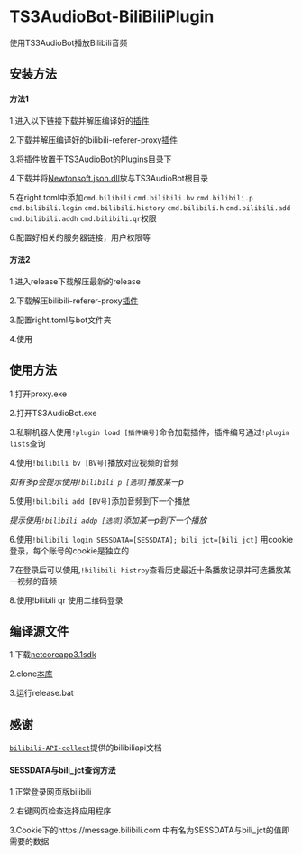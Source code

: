 # TS3AudioBot-BiliBiliPlugin

使用TS3AudioBot播放Bilibili音频



## 安装方法

#### 方法1

1.进入以下链接下载并解压编译好的[插件](https://github.com/xxmod/TS3AudioBot-BiliBiliPlugin/blob/main/bin/Release/netcoreapp3.1/BilibiliPlugin.dll)

2.下载并解压编译好的bilibili-referer-proxy[插件](https://github.com/xxmod/Bilibili-Referer-Proxy/releases/download/1.0.0/Proxy-windows.zip)

3.将插件放置于TS3AudioBot的Plugins目录下

4.下载并将[Newtonsoft.json.dll](https://github.com/xxmod/TS3AudioBot-BiliBiliPlugin/raw/refs/heads/main/bin/Release/netcoreapp3.1/Newtonsoft.Json.dll)放与TS3AudioBot根目录

5.在right.toml中添加`cmd.bilibili` `cmd.bilibili.bv` `cmd.bilibili.p` `cmd.bilibili.login` `cmd.bilibili.history` `cmd.bilibili.h` `cmd.bilibili.add` `cmd.bilibili.addh` `cmd.bilibili.qr`权限

6.配置好相关的服务器链接，用户权限等

#### 方法2

1.进入release下载解压最新的release

2.下载解压bilibili-referer-proxy[插件](https://github.com/xxmod/Bilibili-Referer-Proxy/releases/download/1.0.0/Proxy-windows.zip)

3.配置right.toml与bot文件夹

4.使用



## 使用方法

1.打开proxy.exe

2.打开TS3AudioBot.exe

3.私聊机器人使用`!plugin load [插件编号]`命令加载插件，插件编号通过`!plugin lists`查询

4.使用`!bilibili bv [BV号]`播放对应视频的音频

*如有多p会提示使用`!bilibili p [选项]`播放某一p*

5.使用`!bilibili add [BV号]`添加音频到下一个播放

*提示使用`!bilibili addp [选项]`添加某一p到下一个播放*

6.使用`!bilibili login SESSDATA=[SESSDATA]; bili_jct=[bili_jct]` 用cookie登录，每个账号的cookie是独立的

7.在登录后可以使用,`!bilibili histroy`查看历史最近十条播放记录并可选播放某一视频的音频

8.使用!bilibili qr 使用二维码登录



## 编译源文件

1.下载[netcoreapp3.1sdk](https://dotnet.microsoft.com/zh-cn/download/dotnet/thank-you/sdk-3.1.426-windows-x64-installer)

2.clone[本库](https://github.com/xxmod/TS3AudioBot-BiliBiliPlugin/archive/refs/heads/main.zip)

3.运行release.bat



## 感谢

[`bilibili-API-collect`](https://github.com/SocialSisterYi/bilibili-API-collect)提供的bilibiliapi文档





#### SESSDATA与bili_jct查询方法

1.正常登录网页版bilibili

2.右键网页检查选择应用程序

3.Cookie下的https://message.bilibili.com 中有名为SESSDATA与bili_jct的值即需要的数据

